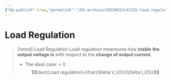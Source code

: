```yaml
---
{"dg-publish":true,"permalink":"/61-archive/20220413141215-load-regulation/","dgHomeLink":true,"dgPassFrontmatter":false}
---
```



# Load Regulation

> [!word] Load Regulation
> Load regulation meansures how **stable the output voltage is** with respect to the **change of output current**.
>
> - The ideal case: = 0
>   $$\text{Load regulation}=\frac{\Delta V_{O}}{\Delta I_{O}}$$
